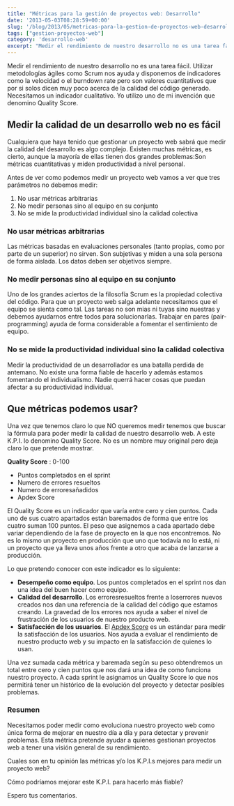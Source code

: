 ```yaml
---
title: "Métricas para la gestión de proyectos web: Desarrollo"
date: '2013-05-03T08:28:59+00:00'
slug: '/blog/2013/05/metricas-para-la-gestion-de-proyectos-web-desarrollo'
tags: ["gestion-proyectos-web"]
category: 'desarrollo-web'
excerpt: "Medir el rendimiento de nuestro desarrollo no es una tarea fácil. Utilizar metodologías ágiles como Scrum nos ayuda y disponemos de indicadores como la velocidad o el burndown rate pero son valores cuantitativos que por si solos dicen muy poco acerca de la calidad del código generado. Necesitamos un indicador cualitativo. Yo utilizo uno de mi invención que denomino Quality Score."
---
```

Medir el rendimiento de nuestro desarrollo no es una tarea fácil. Utilizar metodologías ágiles como Scrum nos ayuda y disponemos de indicadores como la velocidad o el burndown rate pero son valores cuantitativos que por si solos dicen muy poco acerca de la calidad del código generado. Necesitamos un indicador cualitativo. Yo utilizo uno de mi invención que denomino Quality Score.<!--more-->

## Medir la calidad de un desarrollo web no es fácil

Cualquiera que haya tenido que gestionar un proyecto web sabrá que medir la calidad del desarrollo es algo complejo. Existen muchas métricas, es cierto, aunque la mayoría de ellas tienen dos grandes problemas:Son métricas cuantitativas y miden productividad a nivel personal.

Antes de ver como podemos medir un proyecto web vamos a ver que tres parámetros no debemos medir:

1. No usar métricas arbitrarias
2. No medir personas sino al equipo en su conjunto
3. No se mide la productividad individual sino la calidad colectiva

### No usar métricas arbitrarias

Las métricas basadas en evaluaciones personales (tanto propias, como por parte de un superior) no sirven. Son subjetivas y miden a una sola persona de forma aislada. Los datos deben ser objetivos siempre.

### No medir personas sino al equipo en su conjunto

Uno de los grandes aciertos de la filosofía Scrum es la propiedad colectiva del código. Para que un proyecto web salga adelante necesitamos que el equipo se sienta como tal. Las tareas no son mias ni tuyas sino nuestras y debemos ayudarnos entre todos para solucionarlas. Trabajar en pares (pair-programming) ayuda de forma considerable a fomentar el sentimiento de equipo.

### No se mide la productividad individual sino la calidad colectiva

Medir la productividad de un desarrollador es una batalla perdida de antemano. No existe una forma fiable de hacerlo y además estamos fomentando el individualismo. Nadie querrá hacer cosas que puedan afectar a su productividad individual.

## Que métricas podemos usar?

Una vez que tenemos claro lo que NO queremos medir tenemos que buscar la fórmula para poder medir la calidad de nuestro desarrollo web. A este K.P.I. lo denomino Quality Score. No es un nombre muy original pero deja claro lo que pretende mostrar.

**Quality Score** : 0-100

- Puntos completados en el sprint
- Numero de errores resueltos
- Numero de erroresañadidos
- Apdex Score

El Quality Score es un indicador que varía entre cero y cien puntos. Cada uno de sus cuatro apartados están baremados de forma que entre los cuatro suman 100 puntos. El peso que asignemos a cada apartado debe variar dependiendo de la fase de proyecto en la que nos encontremos. No es lo mismo un proyecto en producción que uno que todavía no lo está, ni un proyecto que ya lleva unos años frente a otro que acaba de lanzarse a producción.

Lo que pretendo conocer con este indicador es lo siguiente:

- **Desempeño como equipo**. Los puntos completados en el sprint nos dan una idea del buen hacer como equipo.
- **Calidad del desarrollo**. Los erroresresueltos frente a loserrores nuevos creados nos dan una referencia de la calidad del código que estamos creando. La gravedad de los errores nos ayuda a saber el nivel de frustración de los usuarios de nuestro producto web.
- **Satisfacción de los usuarios**. El [Apdex Score](http://en.wikipedia.org/wiki/Apdex "apdex score") es un estándar para medir la satisfacción de los usuarios. Nos ayuda a evaluar el rendimiento de nuestro producto web y su impacto en la satisfacción de quienes lo usan.

Una vez sumada cada métrica y baremada según su peso obtendremos un total entre cero y cien puntos que nos dará una idea de como funciona nuestro proyecto. A cada sprint le asignamos un Quality Score lo que nos permitirá tener un histórico de la evolución del proyecto y detectar posibles problemas.

### Resumen

Necesitamos poder medir como evoluciona nuestro proyecto web como única forma de mejorar en nuestro día a día y para detectar y prevenir problemas. Esta métrica pretende ayudar a quienes gestionan proyectos web a tener una visión general de su rendimiento.

Cuales son en tu opinión las métricas y/o los K.P.I.s mejores para medir un proyecto web?

Cómo podríamos mejorar este K.P.I. para hacerlo más fiable?

Espero tus comentarios.

